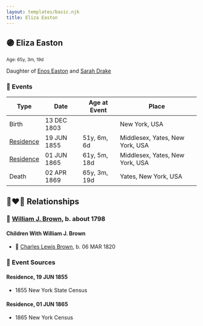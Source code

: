 ```yaml
---
layout: templates/basic.njk
title: Eliza Easton
---
```

## 🟣 Eliza Easton
<small>Age: 65y, 3m, 19d</small>

Daughter of [Enos Easton](/people/9/95960336) and [Sarah Drake](/people/5/55814233)

### 📆 Events

Type | Date | Age at Event | Place
------ | ------ | ------ | ------
Birth | 13 DEC 1803 |  | New York, USA
[Residence](#event-event-0) | 19 JUN 1855 | 51y, 6m, 6d | Middlesex, Yates, New York, USA
[Residence](#event-event-1) | 01 JUN 1865 | 61y, 5m, 18d | Middlesex, Yates, New York, USA
Death | 02 APR 1869 | 65y, 3m, 19d | Yates, New York, USA

## 👩‍❤️‍👨 Relationships

### 🔵 [William J. Brown](/people/3/37180394), b. about 1798

#### Children With William J. Brown
* 🔵 [Charles Lewis Brown](/people/7/70538697), b. 06 MAR 1820
### 📰 Event Sources

#### <a id="event-event-0"></a> Residence, 19 JUN 1855
* 1855 New York State Census

#### <a id="event-event-1"></a> Residence, 01 JUN 1865
* 1865 New York Census
